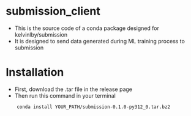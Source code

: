 # submission_client
- This is the source code of a conda package designed for kelvinlby/submission
- It is designed to send data generated during ML training process to submission

# Installation
- First, download the .tar file in the release page
- Then run this command in your terminal
```shell
    conda install YOUR_PATH/submission-0.1.0-py312_0.tar.bz2
```
